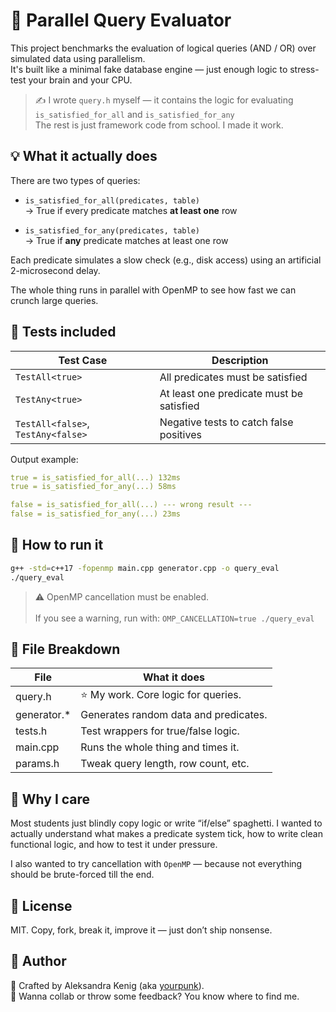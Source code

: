 # 🧠 Parallel Query Evaluator

This project benchmarks the evaluation of logical queries (AND / OR) over simulated data using parallelism.  
It's built like a minimal fake database engine — just enough logic to stress-test your brain and your CPU.

> ✍️ I wrote `query.h` myself — it contains the logic for evaluating `is_satisfied_for_all` and `is_satisfied_for_any`  
> The rest is just framework code from school. I made it work.

## 💡 What it actually does

There are two types of queries:

- `is_satisfied_for_all(predicates, table)`  
  → True if every predicate matches **at least one** row

- `is_satisfied_for_any(predicates, table)`  
  → True if **any** predicate matches at least one row

Each predicate simulates a slow check (e.g., disk access) using an artificial 2-microsecond delay.

The whole thing runs in parallel with OpenMP to see how fast we can crunch large queries.


## 🧪 Tests included

| Test Case                            | Description                                |
|-------------------------------------|--------------------------------------------|
| `TestAll<true>`                     | All predicates must be satisfied           |
| `TestAny<true>`                     | At least one predicate must be satisfied   |
| `TestAll<false>`, `TestAny<false>` | Negative tests to catch false positives    |

Output example:
```yaml
true = is_satisfied_for_all(...) 132ms
true = is_satisfied_for_any(...) 58ms

false = is_satisfied_for_all(...) --- wrong result ---
false = is_satisfied_for_any(...) 23ms
```

## 🔧 How to run it

```bash
g++ -std=c++17 -fopenmp main.cpp generator.cpp -o query_eval
./query_eval
```
> ⚠️ OpenMP cancellation must be enabled. <br><br>If you see a warning, run with: `OMP_CANCELLATION=true ./query_eval`

## 🧩 File Breakdown

|File |	What it does|
|-----|-------------|
|query.h	| ⭐ My work. Core logic for queries.|
|generator.* |	Generates random data and predicates.|
|tests.h	| Test wrappers for true/false logic.|
|main.cpp	| Runs the whole thing and times it.|
|params.h	| Tweak query length, row count, etc.|

## 🧠 Why I care

Most students just blindly copy logic or write “if/else” spaghetti. I wanted to actually understand what makes a predicate system tick, how to write clean functional logic, and how to test it under pressure.

I also wanted to try cancellation with `OpenMP` — because not everything should be brute-forced till the end.

## 📜 License
MIT. Copy, fork, break it, improve it — just don’t ship nonsense.

## 👤 Author
🦾 Crafted by Aleksandra Kenig (aka [yourpunk](https://github.com/yourpunk)).<br>
💌 Wanna collab or throw some feedback? You know where to find me.
